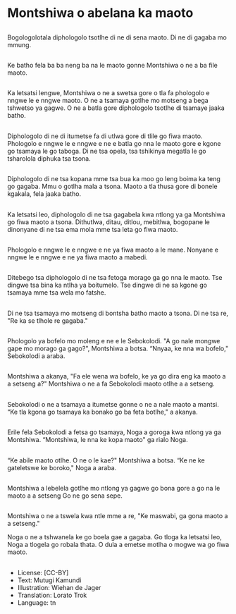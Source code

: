# Montshiwa o abelana ka maoto

##
Bogologolotala diphologolo tsotlhe
di ne di sena maoto.
Di ne di gagaba mo mmung.

##
Ke batho fela ba ba neng ba na le
maoto gonne Montshiwa o ne a ba
file maoto.

##
Ka letsatsi lengwe, Montshiwa o ne
a swetsa gore o tla fa phologolo e
nngwe le e nngwe maoto.
O ne a tsamaya gotlhe mo motseng
a bega tshwetso ya gagwe.
O ne a batla gore diphologolo
tsotlhe di tsamaye jaaka batho.

##
Diphologolo di ne di itumetse fa di
utlwa gore di tlile go fiwa maoto.
Phologolo e nngwe le e nngwe e ne
e batla go nna le maoto gore e
kgone go tsamaya le go taboga.
Di ne tsa opela, tsa tshikinya
megatla le go tsharolola diphuka tsa
tsona.

##
Diphologolo di ne tsa kopana mme
tsa bua ka moo go leng boima ka
teng go gagaba.
Mmu o gotlha mala a tsona.
Maoto a tla thusa gore di bonele
kgakala, fela jaaka batho.

##
Ka letsatsi leo, diphologolo di ne tsa
gagabela kwa ntlong ya ga
Montshiwa go fiwa maoto a tsona.
Dithutlwa, ditau, ditlou, mebitlwa, bogopane le dinonyane di ne tsa ema
mola mme tsa leta go fiwa maoto.

##
Phologolo e nngwe le e nngwe e ne
ya fiwa maoto a le mane.
Nonyane e nngwe le e nngwe e ne ya
fiwa maoto a mabedi.

##
Ditebego tsa diphologolo di ne tsa
fetoga morago ga go nna le maoto.
Tse dingwe tsa bina ka ntlha ya
boitumelo.
Tse dingwe di ne sa kgone go
tsamaya mme tsa wela mo fatshe.

##
Di ne tsa tsamaya mo motseng di
bontsha batho maoto a tsona.
Di ne tsa re, "Re ka se tlhole re
gagaba."

##
Phologolo ya bofelo mo moleng e ne
e le Sebokolodi.
"A go nale mongwe gape mo
morago ga gago?", Montshiwa a
botsa.
“Nnyaa, ke nna wa bofelo,"
Sebokolodi a araba.

##
Montshiwa a akanya, "Fa ele wena
wa bofelo, ke ya go dira eng ka
maoto a a setseng a?"
Montshiwa o ne a fa Sebokolodi
maoto otlhe a a setseng.

##
Sebokolodi o ne a tsamaya a
itumetse gonne o ne a nale maoto a
mantsi.
“Ke tla kgona go tsamaya ka bonako
go ba feta botlhe," a akanya.

##
Erile fela Sebokolodi a fetsa go
tsamaya, Noga a goroga kwa ntlong
ya ga Montshiwa.
“Montshiwa, le nna ke kopa maoto"
ga rialo Noga.

##
“Ke abile maoto otlhe. O ne o le
kae?" Montshiwa a botsa.
“Ke ne ke gateletswe ke boroko,"
Noga a araba.

##
Montshiwa a lebelela gotlhe mo
ntlong ya gagwe go bona gore a go
na le maoto a a setseng
Go ne go sena sepe.

##
Montshiwa o ne a tswela kwa ntle
mme a re, "Ke maswabi, ga gona
maoto a a setseng."

Noga o ne a tshwanela ke go boela
gae a gagaba.
Go tloga ka letsatsi leo, Noga a
tlogela go robala thata.
O dula a emetse motlha o mogwe
wa go fiwa maoto.

##
* License: [CC-BY]
* Text: Mutugi Kamundi
* Illustration: Wiehan de Jager
* Translation: Lorato Trok
* Language: tn
